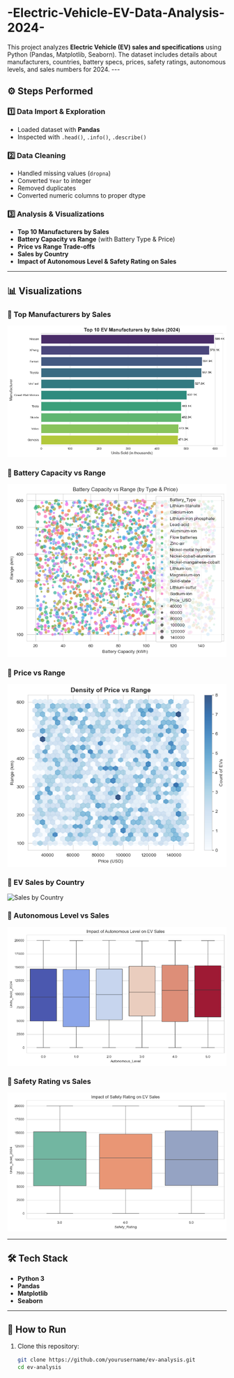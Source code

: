 # -Electric-Vehicle-EV-Data-Analysis-2024-
This project analyzes **Electric Vehicle (EV) sales and specifications** using Python (Pandas, Matplotlib, Seaborn).   The dataset includes details about manufacturers, countries, battery specs, prices, safety ratings, autonomous levels, and sales numbers for 2024.  ---  

## ⚙️ Steps Performed

### 1️⃣ Data Import & Exploration
- Loaded dataset with **Pandas**
- Inspected with `.head()`, `.info()`, `.describe()`

### 2️⃣ Data Cleaning
- Handled missing values (`dropna`)
- Converted `Year` to integer
- Removed duplicates
- Converted numeric columns to proper dtype

### 3️⃣ Analysis & Visualizations
- **Top 10 Manufacturers by Sales**
- **Battery Capacity vs Range** (with Battery Type & Price)
- **Price vs Range Trade-offs**
- **Sales by Country**
- **Impact of Autonomous Level & Safety Rating on Sales**

---

## 📊 Visualizations

### 🔹 Top Manufacturers by Sales
![Top Manufacturers](https://github.com/AayushyaRajput/-Electric-Vehicle-EV-Data-Analysis-2024-/blob/d20f795451d840002c0ff5a756ade4edee08c8ca/Vehicle_Data_Analysis%201.png)

### 🔹 Battery Capacity vs Range
![Battery vs Range](https://github.com/AayushyaRajput/-Electric-Vehicle-EV-Data-Analysis-2024-/blob/fb824fb338cf51d4b5db2cb37838f2567b396819/Vehicle_Data_Analysis%202.png)

### 🔹 Price vs Range
![Price vs Range](https://github.com/AayushyaRajput/-Electric-Vehicle-EV-Data-Analysis-2024-/blob/fb824fb338cf51d4b5db2cb37838f2567b396819/Vehicle_Data_Analysis%203.png)

### 🔹 EV Sales by Country
![Sales by Country]([images/sales_by_country.png](https://github.com/AayushyaRajput/-Electric-Vehicle-EV-Data-Analysis-2024-/blob/fb824fb338cf51d4b5db2cb37838f2567b396819/Vehicle_Data_Analysis%204.png))

### 🔹 Autonomous Level vs Sales
![Autonomous Impact](https://github.com/AayushyaRajput/-Electric-Vehicle-EV-Data-Analysis-2024-/blob/fb824fb338cf51d4b5db2cb37838f2567b396819/Vehicle_Data_Analysis%205.png)

### 🔹 Safety Rating vs Sales
![Safety Rating Impact](https://github.com/AayushyaRajput/-Electric-Vehicle-EV-Data-Analysis-2024-/blob/fb824fb338cf51d4b5db2cb37838f2567b396819/Vehicle_Data_Analysis%206.png)

---

## 🛠️ Tech Stack
- **Python 3**
- **Pandas**
- **Matplotlib**
- **Seaborn**

---

## 🚀 How to Run
1. Clone this repository:
   ```bash
   git clone https://github.com/yourusername/ev-analysis.git
   cd ev-analysis
